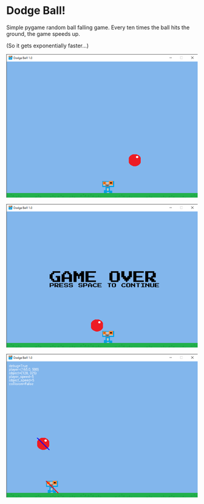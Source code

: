 # Dodge Ball!

Simple pygame random ball falling game. Every ten times the ball hits the ground, the game speeds up.

(So it gets exponentially faster...)

![normal](https://raw.githubusercontent.com/heroescraft/Dodge_Ball/main/screenshots/normal.png "normal")

![gameover](https://raw.githubusercontent.com/heroescraft/Dodge_Ball/main/screenshots/gameover.png "gameover")

![debug](https://raw.githubusercontent.com/heroescraft/Dodge_Ball/main/screenshots/debug.png "debug")
